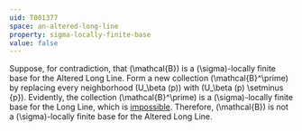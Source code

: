 ```yaml
---
uid: T001377
space: an-altered-long-line
property: sigma-locally-finite-base
value: false
---
```

Suppose, for contradiction, that \(\mathcal{B}\) is a \(\sigma\)-locally finite base for the Altered Long Line. Form a new collection \(\mathcal{B}^\prime\) by replacing every neighborhood \(U_\beta (p)\) with \(U_\beta (p) \setminus \{p\}\). Evidently, the collection (\mathcal{B}^\prime\) is a \(\sigma\)-locally finite base for the Long Line, which is [impossible](http://topology.jdabbs.com/traits/5996). Therefore, \(\mathcal{B}\) is not a \(\sigma\)-locally finite base for the Altered Long Line.

